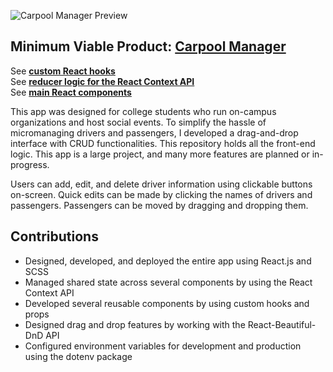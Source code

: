 ![Carpool Manager Preview](https://cdn.sanity.io/images/nof1t6y8/projects/cb55df0c2f08c96e1bbe9e94eb2d1d5de37d20bc-1914x630.jpg)

## Minimum Viable Product: [Carpool Manager](https://carlsjr4.github.io/carpool-manager/)

See [**custom React hooks**](https://github.com/CarlsJr4/carpool-manager/tree/master/src/custom_hooks) \
See [**reducer logic for the React Context API**](https://github.com/CarlsJr4/carpool-manager/tree/master/src/context/reducers) \
See [**main React components**](https://github.com/CarlsJr4/carpool-manager/tree/master/src/routes/planner) 

This app was designed for college students who run on-campus organizations and host social events. To simplify the hassle of micromanaging drivers and passengers, I developed a drag-and-drop interface with CRUD functionalities. This repository holds all the front-end logic. This app is a large project, and many more features are planned or in-progress.   

 Users can add, edit, and delete driver information using clickable buttons on-screen. Quick edits can be made by clicking the names of drivers and passengers. Passengers can be moved by dragging and dropping them. 

## Contributions
- Designed, developed, and deployed the entire app using React.js and SCSS 
-	Managed shared state across several components by using the React Context API  
-	Developed several reusable components by using custom hooks and props 
-	Designed drag and drop features by working with the React-Beautiful-DnD API 
- Configured environment variables for development and production using the dotenv package
